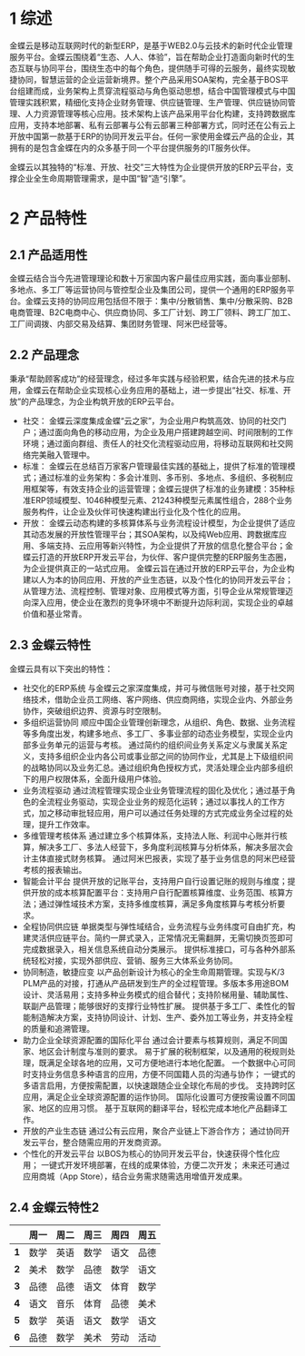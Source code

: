 # 1 综述

金蝶云是移动互联网时代的新型ERP，是基于WEB2.0与云技术的新时代企业管理服务平台。金蝶云围绕着“生态、人人、体验”，旨在帮助企业打造面向新时代的生态互联与协同平台，围绕生态中的每个角色，提供随手可得的云服务，最终实现敏捷协同，智慧运营的企业运营新境界。整个产品采用SOA架构，完全基于BOS平台组建而成，业务架构上贯穿流程驱动与角色驱动思想，结合中国管理模式与中国管理实践积累，精细化支持企业财务管理、供应链管理、生产管理、供应链协同管理、人力资源管理等核心应用。技术架构上该产品采用平台化构建，支持跨数据库应用，支持本地部署、私有云部署与公有云部署三种部署方式，同时还在公有云上开放中国第一款基于ERP的协同开发云平台。任何一家使用金蝶云产品的企业，其拥有的是包含金蝶在内的众多基于同一个平台提供服务的IT服务伙伴。

金蝶云以其独特的“标准、开放、社交”三大特性为企业提供开放的ERP云平台，支撑企业全生命周期管理需求，是中国“智”造“引擎”。
# 2 产品特性

## 2.1 产品适用性
金蝶云结合当今先进管理理论和数十万家国内客户最佳应用实践，面向事业部制、多地点、多工厂等运营协同与管控型企业及集团公司，提供一个通用的ERP服务平台。金蝶云支持的协同应用包括但不限于：集中/分散销售、集中/分散采购、B2B电商管理、B2C电商中心、供应商协同、多工厂计划、跨工厂领料、跨工厂加工、工厂间调拨、内部交易及结算、集团财务管理、阿米巴经营等。

## 2.2 产品理念<!-- {docsify-ignore} -->
秉承“帮助顾客成功”的经营理念，经过多年实践与经验积累，结合先进的技术与应用，金蝶云在帮助企业实现核心业务应用的基础上，进一步提出“社交、标准、开放”的产品理念，为企业构筑开放的ERP云平台。
  * 社交：
金蝶云深度集成金蝶“云之家”，为企业用户构筑高效、协同的社交门户；通过面向角色的移动应用，为企业及用户搭建跨越空间、时间限制的工作环境；通过面向群组、责任人的社交化流程驱动应用，将移动互联网和社交网络完美融入管理中。
  * 标准：
金蝶云在总结百万家客户管理最佳实践的基础上，提供了标准的管理模式；通过标准的业务架构：多会计准则、多币别、多地点、多组织、多税制应用框架等，有效支持企业的运营管理；金蝶云提供了标准的业务建模：35种标准ERP领域模型、1046种模型元素、21243种模型元素属性组合，288个业务服务构件，让企业及伙伴可快速构建出行业化及个性化的应用。
  * 开放：
金蝶云动态构建的多核算体系与业务流程设计模型，为企业提供了适应其动态发展的开放性管理平台；其SOA架构，以及纯Web应用、跨数据库应用、多端支持、云应用等新兴特性，为企业提供了开放的信息化整合平台；金蝶云打造的开放ERP开发云平台，为伙伴、客户提供完整的ERP服务生态圈，为企业提供真正的一站式应用。
金蝶云旨在通过开放的ERP云平台，为企业构建以人为本的协同应用、开放的产业生态链，以及个性化的协同开发云平台；从管理方法、流程控制、管理对象、应用模式等方面，引导企业从常规管理迈向深入应用，使企业在激烈的竞争环境中不断提升边际利润，实现企业的卓越价值和基业常青。

## 2.3 金蝶云特性
金蝶云具有以下突出的特性：

  * 社交化的ERP系统
与金蝶云之家深度集成，并可与微信账号对接，基于社交网络技术，借助企业员工网络、客户网络、供应商网络，实现企业内、外部业务协作，突破组织边界、资源与时空限制。
  * 多组织运营协同
顺应中国企业管理创新理念，从组织、角色、数据、业务流程等多角度出发，构建多地点、多工厂、多事业部的动态业务模型，实现企业内部多业务单元的运营与考核。
通过简约的组织间业务关系定义与隶属关系定义，支持多组织企业内各公司或事业部之间的协同作业，尤其是上下级组织间的战略协同以及业务汇总。通过组织角色授权方式，灵活处理企业内部多组织下的用户权限体系，全面升级用户体验。
  * 业务流程驱动
通过流程管理实现企业业务管理流程的固化及优化；通过基于角色的全流程业务驱动，实现企业业务的规范化运转；通过以事找人的工作方式，加之移动审批轻应用，用户可以通过任务处理的方式完成业务全过程的处理，提升工作效率。
  * 多维管理考核体系
通过建立多个核算体系，支持法人账、利润中心账并行核算，解决多工厂、多法人经营下，多角度利润核算与分析体系，解决多层次会计主体直接式财务核算。
通过阿米巴报表，实现了基于业务信息的阿米巴经营考核的报表输出。
  * 智能会计平台
提供开放的记账平台，支持用户自行设置记账的规则与维度；提供开放的成本核算配置平台：支持用户自行配置核算维度、业务范围、核算方法；通过弹性域技术方案，支持多维度核算，满足多角度核算与考核分析要求。
  * 全程协同供应链
单据类型与弹性域结合，业务流程与业务纬度可自由扩充，构建灵活供应链平台。简约一屏式录入，正常情况无需翻屏，无需切换页签即可完成数据录入，相关信息系统自动分类展示。
提供标准接口，可与各种外部系统轻松对接，实现外部供应、营销、服务三大体系业务协同。
  * 协同制造，敏捷应变
以产品创新设计为核心的全生命周期管理。实现与K/3 PLM产品的对接，打通从产品研发到生产的全过程管理。多版本多用途BOM设计、灵活易用；支持多种业务模式的组合替代；支持阶梯用量、辅助属性、联副产品管理；能够很好的支撑行业特性扩展。
提供基于多工厂、柔性化的智能制造解决方案，支持协同设计、计划、生产、委外加工等业务，并支持全程的质量和追溯管理。
  * 助力企业全球资源配置的国际化平台
通过会计要素与核算规则，满足不同国家、地区会计制度与准则的要求。
易于扩展的税制框架，以及通用的税规则处理，既满足全球各地的应用，又可方便地进行本地化配置。
一个数据中心可同时支持业务信息多种语言的应用，方便不同国籍人员的沟通与协作； 一键式的多语言启用，方便按需配置，以快速跟随企业全球化布局的步伐。
支持跨时区应用，满足企业全球资源配置的运作协同。
国际化设置可方便按需设置不同国家、地区的应用习惯。
基于互联网的翻译平台，轻松完成本地化产品翻译工作。
  * 开放的产业生态链
通过公有云应用，聚合产业链上下游合作方；
通过协同开发云平台，整合随需应用的开发商资源。
  * 个性化的开发云平台
以BOS为核心的协同开发云平台，快速获得个性化应用；
一键式开发环境部署，在线的成果体验，方便二次开发；
未来还可通过应用商城（App Store），结合业务需求随需选用增值开发成果。

## 2.4 金蝶云特性2
| |周一|周二|周三|周四|周五|
|--:|---|---|---|---|---|
|**1**|数学|英语|数学|语文|品德|
|**2**|美术|数学|品德|数学|语文|
|**3**|品德|品德|语文|体育|数学|
|**4**|语文|音乐|体育|品德|美术|
|**5**|数学|英语|语文|数学|语文|
|**6**|品德|数学|美术|劳动|活动|

